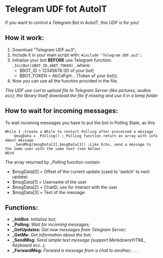 # Telegram UDF fot AutoIT

If you want to control a Telegram Bot in AutoIT, this UDF is for you! 

## How it work:

1. Download "Telegram UDF.au3";
2. Include it in your main script with: `#include "Telegram UDF.au3";`
3. Initialize your bot **BEFORE** use Telegram function: `_InitBot($BOT_ID,$BOT_TOKEN)` , where:
	* $BOT_ID = 12345678 (ID of your bot)
	* $BOT_TOKEN = AbCdFgH... (Token of your bot));
4. Now you can use all the function provided in the file.

_This UDF use curl to upload file to Telegram Server (like pictures, audios ecc); the library itself download the file if missing and use it in a temp folder_


## How to wait for incoming messages:

To wait incoming messages you have to put the bot in Polling State, as this
```autoit
While 1 ;Create a While to restart Polling after processed a message
	$msgData = _Polling() ;_Polling function return an array with info about message
	_SendMsg($msgData[2],$msgData[3]) ;Like Echo, send a message to the same user with the same text (see below)
WEnd
```

The array returned by _Polling function contain:
*	$msgData[0] = Offset of the current update (used to 'switch' to next update)
*	$msgData[1] = Username of the user
*	$msgData[2] = ChatID, use for interact with the user
*	$msgData[3] = Text of the message
	
## Functions:
* **_InitBot:** _Initialize bot;_
* **_Polling:** _Wait for incoming messages;_
* **_GetUpdates:** _Get new messages from Telegram Server;_
* **_GetMe:** _Get information about the bot;_
* **_SendMsg:** _Send simple text message (support Markdown/HTML, Keyboard ecc..);_
* **_ForwardMsg:** _Forward a message from a chat to another;_
.
.
.

